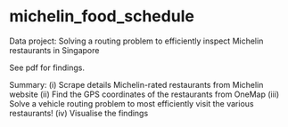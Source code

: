 # michelin_food_schedule
Data project: Solving a routing problem to efficiently inspect Michelin restaurants in Singapore

See pdf for findings.

Summary:
(i) Scrape details Michelin-rated restaurants from Michelin website
(ii) Find the GPS coordinates of the restaurants from OneMap
(iii) Solve a vehicle routing problem to most efficiently visit the various restaurants!
(iv) Visualise the findings
